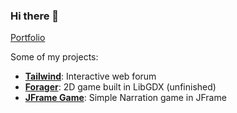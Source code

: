 ### Hi there 👋

[Portfolio](https://portfolio-ruihuang.vercel.app/)

Some of my projects: 
- **[Tailwind](https://github.com/RuiQiHuang1832/RuiWebApp)**: Interactive web forum
- **[Forager](https://github.com/RuiQiHuang1832/Forager)**: 2D game built in LibGDX (unfinished)
- **[JFrame Game](https://github.com/RuiQiHuang1832/textbasedGame)**: Simple Narration game in JFrame

<!--
**RuiQiHuang1832/RuiQiHuang1832** is a ✨ _special_ ✨ repository because its `README.md` (this file) appears on your GitHub profile.

Here are some ideas to get you started:

- 🔭 I’m currently working on ...
- 🌱 I’m currently learning ...
- 👯 I’m looking to collaborate on ...
- 🤔 I’m looking for help with ...
- 💬 Ask me about ...
- 📫 How to reach me: ...
- 😄 Pronouns: ...
- ⚡ Fun fact: ...
-->
